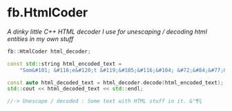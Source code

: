 # fb.HtmlCoder

*A dinky little C++ HTML decoder I use for unescaping / decoding html entities in my own stuff*

```cpp
fb::HtmlCoder html_decoder;

const std::string html_encoded_text =  
    "Som&#101; &#116;e&#120;t &#119;&#105;&#116;&#104; &#72;&#84;&#77;&#76; stuff in it. &amp;&quot;&para;&frac34;";

const auto html_decoded_text = html_decoder.decode(html_encoded_text);
std::cout << html_decoded_text << std::endl;

//-> Unescape / decoded : Some text with HTML stuff in it. &"¶¾
```